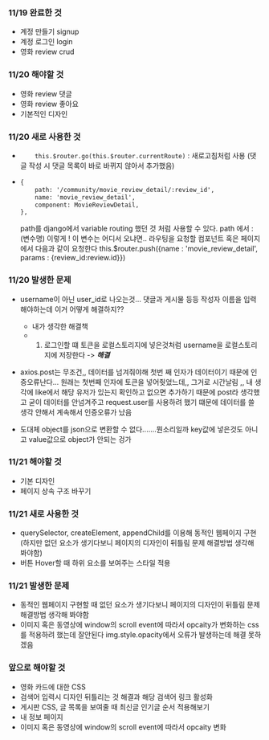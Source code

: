 ### 11/19  완료한 것

- 계정 만들기 signup
- 계정 로그인 login
- 영화 review  crud



### 11/20 해야할 것

- 영화 review 댓글
- 영화 review 좋아요
- 기본적인 디자인



### 11/20 새로 사용한 것

- `    this.$router.go(this.$router.currentRoute)` : 새로고침처럼 사용 (댓글 작성 시  댓글 목록이 바로 바뀌지 않아서 추가했음)

  

- ```html
  {
      path: '/community/movie_review_detail/:review_id',
      name: 'movie_review_detail',
      component: MovieReviewDetail,
  }, 
  ```

  path를 django에서 variable routing 했던 것 처럼 사용할 수 있다.
   path 에서 :(변수명) 이렇게 ! 이 변수는 어디서 오냐면.. 라우팅을 요청할 컴포넌트 혹은 페이지에서 다음과 같이 요청한다
  this.$router.push({name : 'movie_review_detail', params : {review_id:review.id}})

  


### 11/20 발생한 문제

- username이 아닌 user_id로 나오는것... 댓글과 게시물 등등 작성자 이름을 입력해야하는데 이거 어떻게 해결하지??
  - 내가 생각한 해결책 
  - 1. 로그인할 떄 토큰을 로컬스토리지에 넣은것처럼 username을 로컬스토리지에 저장한다 ->  ***해결***

- axios.post는 무조건,, 데이터를 넘겨줘야해 첫번 째 인자가 데이터이기 때문에 인증오류난다... 원래는 첫번째 인자에 토큰을 넣어줫었느데,, 그거로 시간날림 ,, 내 생각에 like에서 해당 유저가 있는지 확인하고 없으면 추가하기 때문에 post라 생각했고 굳이 데이터를 안넘겨주고 request.user를 사용하려 했기 떄문에 데이터를 쓸 생각 안해서 계속해서 인증오류가 났음
- 도대체 object를 json으로 변환할 수 없다.......뭔소리일까 key값에 넣은것도 아니고 value값으로 object가 안되는 겅가



### 11/21 해야할 것

- 기본 디자인
- 페이지 상속 구조 바꾸기



### 11/21 새로 사용한 것

- querySelector, createElement, appendChild를 이용해 동적인 웹페이지 구현 (하지만 없던 요소가 생기다보니 페이지의 디자인이 뒤틀림 문제 해결방법 생각해 봐야함)
- 버튼 Hover할 때 하위 요소를 보여주는 스타일 적용



### 11/21 발생한 문제

- 동적인 웹페이지 구현할 때 없던 요소가 생기다보니 페이지의 디자인이 뒤틀림 문제 해결방법 생각해 봐야함
- 이미지 혹은 동영상에 window의 scroll event에 따라서 opcaity가 변화하는 css를 적용하려 했는데 잘안된다 img.style.opacity에서 오류가 발생하는데 해결 못하겠음



### 앞으로 해야할 것

- 영화 카드에 대한 CSS
- 검색어 입력시 디자인 뒤틀리는 것 해결과 해당 검색어 링크 활성화 
- 게시판 CSS, 글 목록을 보여줄 때 최신글 인기글 순서 적용해보기
- 내 정보 페이지
- 이미지 혹은 동영상에 window의 scroll event에 따라서 opcaity 변화

